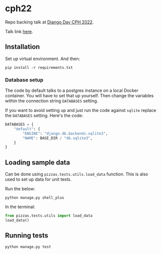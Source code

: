 # cph22

Repo backing talk at [Django Day CPH 2022](https://2022.djangoday.dk/).

Talk link [here](https://2022.djangoday.dk/talks/joseph/).

## Installation

Set up virtual environment. And then:

```
pip install -r requirements.txt
```

### Database setup

The code by default talks to a postgres instance on a local Docker container. You will have to set that up yourself. Then change the variables within the connection string `DATABASES` setting.

If you want to avoid setting up and just run the code against `sqlite` replace the `DATABASES` setting. Here's the code:

```python
DATABASES = {
    "default": {
        "ENGINE": "django.db.backends.sqlite3",
        "NAME": BASE_DIR / "db.sqlite3",
    }
}
```

## Loading sample data

Can be done using `pizzas.tests.utils.load_data` function. This is also used to set up data for unit tests.

Run the below:

```
python manage.py shell_plus
```

In the terminal:

```python
from pizzas.tests.utils import load_data
load_data()
```

## Running tests

```
python manage.py test
```
